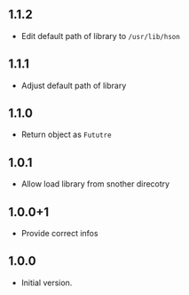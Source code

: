 ## 1.1.2

- Edit default path of library to `/usr/lib/hson`

## 1.1.1

- Adjust default path of library

## 1.1.0

- Return object as `Fututre`

## 1.0.1

- Allow load library from snother direcotry

## 1.0.0+1

- Provide correct infos

## 1.0.0

- Initial version.
